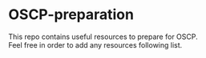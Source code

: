 # OSCP-preparation
This repo contains useful resources to prepare for OSCP. <br />
Feel free in order to add any resources following list.

